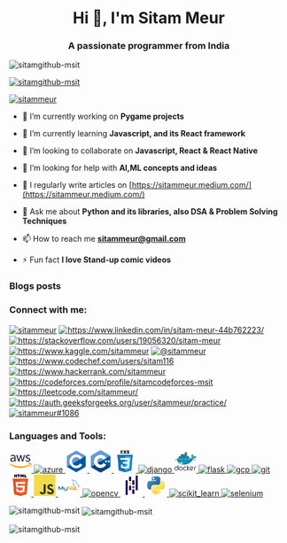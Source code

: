 <h1 align="center">Hi 👋, I'm Sitam Meur</h1>
<h3 align="center">A passionate programmer from India</h3>

<p align="left"> <img src="https://komarev.com/ghpvc/?username=sitamgithub-msit&label=Profile%20views&color=0e75b6&style=flat" alt="sitamgithub-msit" /> </p>

<p align="left"> <a href="https://github.com/ryo-ma/github-profile-trophy"><img src="https://github-profile-trophy.vercel.app/?username=sitamgithub-msit" alt="sitamgithub-msit" /></a> </p>

<p align="left"> <a href="https://twitter.com/sitammeur" target="blank"><img src="https://img.shields.io/twitter/follow/sitammeur?logo=twitter&style=for-the-badge" alt="sitammeur" /></a> </p>

- 🔭 I’m currently working on **Pygame projects**

- 🌱 I’m currently learning **Javascript, and its React framework**

- 👯 I’m looking to collaborate on **Javascript, React & React Native**

- 🤝 I’m looking for help with **AI,ML concepts and ideas**

- 📝 I regularly write articles on [https://sitammeur.medium.com/](https://sitammeur.medium.com/)

- 💬 Ask me about **Python and its libraries, also DSA & Problem Solving Techniques**

- 📫 How to reach me **sitammeur@gmail.com**

- ⚡ Fun fact **I love Stand-up comic videos**

### Blogs posts
<!-- BLOG-POST-LIST:START -->
<!-- BLOG-POST-LIST:END -->

<h3 align="left">Connect with me:</h3>
<p align="left">
<a href="https://twitter.com/sitammeur" target="blank"><img align="center" src="https://raw.githubusercontent.com/rahuldkjain/github-profile-readme-generator/master/src/images/icons/Social/twitter.svg" alt="sitammeur" height="30" width="40" /></a>
<a href="https://linkedin.com/in/https://www.linkedin.com/in/sitam-meur-44b762223/" target="blank"><img align="center" src="https://raw.githubusercontent.com/rahuldkjain/github-profile-readme-generator/master/src/images/icons/Social/linked-in-alt.svg" alt="https://www.linkedin.com/in/sitam-meur-44b762223/" height="30" width="40" /></a>
<a href="https://stackoverflow.com/users/https://stackoverflow.com/users/19056320/sitam-meur" target="blank"><img align="center" src="https://raw.githubusercontent.com/rahuldkjain/github-profile-readme-generator/master/src/images/icons/Social/stack-overflow.svg" alt="https://stackoverflow.com/users/19056320/sitam-meur" height="30" width="40" /></a>
<a href="https://kaggle.com/https://www.kaggle.com/sitammeur" target="blank"><img align="center" src="https://raw.githubusercontent.com/rahuldkjain/github-profile-readme-generator/master/src/images/icons/Social/kaggle.svg" alt="https://www.kaggle.com/sitammeur" height="30" width="40" /></a>
<a href="https://medium.com/@sitammeur" target="blank"><img align="center" src="https://raw.githubusercontent.com/rahuldkjain/github-profile-readme-generator/master/src/images/icons/Social/medium.svg" alt="@sitammeur" height="30" width="40" /></a>
<a href="https://www.codechef.com/users/https://www.codechef.com/users/sitam116" target="blank"><img align="center" src="https://cdn.jsdelivr.net/npm/simple-icons@3.1.0/icons/codechef.svg" alt="https://www.codechef.com/users/sitam116" height="30" width="40" /></a>
<a href="https://www.hackerrank.com/https://www.hackerrank.com/sitammeur" target="blank"><img align="center" src="https://raw.githubusercontent.com/rahuldkjain/github-profile-readme-generator/master/src/images/icons/Social/hackerrank.svg" alt="https://www.hackerrank.com/sitammeur" height="30" width="40" /></a>
<a href="https://codeforces.com/profile/https://codeforces.com/profile/sitamcodeforces-msit" target="blank"><img align="center" src="https://raw.githubusercontent.com/rahuldkjain/github-profile-readme-generator/master/src/images/icons/Social/codeforces.svg" alt="https://codeforces.com/profile/sitamcodeforces-msit" height="30" width="40" /></a>
<a href="https://www.leetcode.com/https://leetcode.com/sitammeur/" target="blank"><img align="center" src="https://raw.githubusercontent.com/rahuldkjain/github-profile-readme-generator/master/src/images/icons/Social/leet-code.svg" alt="https://leetcode.com/sitammeur/" height="30" width="40" /></a>
<a href="https://auth.geeksforgeeks.org/user/https://auth.geeksforgeeks.org/user/sitammeur/practice/" target="blank"><img align="center" src="https://raw.githubusercontent.com/rahuldkjain/github-profile-readme-generator/master/src/images/icons/Social/geeks-for-geeks.svg" alt="https://auth.geeksforgeeks.org/user/sitammeur/practice/" height="30" width="40" /></a>
<a href="https://discord.gg/sitammeur#1086" target="blank"><img align="center" src="https://raw.githubusercontent.com/rahuldkjain/github-profile-readme-generator/master/src/images/icons/Social/discord.svg" alt="sitammeur#1086" height="30" width="40" /></a>
</p>

<h3 align="left">Languages and Tools:</h3>
<p align="left"> <a href="https://aws.amazon.com" target="_blank" rel="noreferrer"> <img src="https://raw.githubusercontent.com/devicons/devicon/master/icons/amazonwebservices/amazonwebservices-original-wordmark.svg" alt="aws" width="40" height="40"/> </a> <a href="https://azure.microsoft.com/en-in/" target="_blank" rel="noreferrer"> <img src="https://www.vectorlogo.zone/logos/microsoft_azure/microsoft_azure-icon.svg" alt="azure" width="40" height="40"/> </a> <a href="https://www.cprogramming.com/" target="_blank" rel="noreferrer"> <img src="https://raw.githubusercontent.com/devicons/devicon/master/icons/c/c-original.svg" alt="c" width="40" height="40"/> </a> <a href="https://www.w3schools.com/cpp/" target="_blank" rel="noreferrer"> <img src="https://raw.githubusercontent.com/devicons/devicon/master/icons/cplusplus/cplusplus-original.svg" alt="cplusplus" width="40" height="40"/> </a> <a href="https://www.w3schools.com/css/" target="_blank" rel="noreferrer"> <img src="https://raw.githubusercontent.com/devicons/devicon/master/icons/css3/css3-original-wordmark.svg" alt="css3" width="40" height="40"/> </a> <a href="https://www.djangoproject.com/" target="_blank" rel="noreferrer"> <img src="https://cdn.worldvectorlogo.com/logos/django.svg" alt="django" width="40" height="40"/> </a> <a href="https://www.docker.com/" target="_blank" rel="noreferrer"> <img src="https://raw.githubusercontent.com/devicons/devicon/master/icons/docker/docker-original-wordmark.svg" alt="docker" width="40" height="40"/> </a> <a href="https://flask.palletsprojects.com/" target="_blank" rel="noreferrer"> <img src="https://www.vectorlogo.zone/logos/pocoo_flask/pocoo_flask-icon.svg" alt="flask" width="40" height="40"/> </a> <a href="https://cloud.google.com" target="_blank" rel="noreferrer"> <img src="https://www.vectorlogo.zone/logos/google_cloud/google_cloud-icon.svg" alt="gcp" width="40" height="40"/> </a> <a href="https://git-scm.com/" target="_blank" rel="noreferrer"> <img src="https://www.vectorlogo.zone/logos/git-scm/git-scm-icon.svg" alt="git" width="40" height="40"/> </a> <a href="https://www.w3.org/html/" target="_blank" rel="noreferrer"> <img src="https://raw.githubusercontent.com/devicons/devicon/master/icons/html5/html5-original-wordmark.svg" alt="html5" width="40" height="40"/> </a> <a href="https://developer.mozilla.org/en-US/docs/Web/JavaScript" target="_blank" rel="noreferrer"> <img src="https://raw.githubusercontent.com/devicons/devicon/master/icons/javascript/javascript-original.svg" alt="javascript" width="40" height="40"/> </a> <a href="https://www.mysql.com/" target="_blank" rel="noreferrer"> <img src="https://raw.githubusercontent.com/devicons/devicon/master/icons/mysql/mysql-original-wordmark.svg" alt="mysql" width="40" height="40"/> </a> <a href="https://opencv.org/" target="_blank" rel="noreferrer"> <img src="https://www.vectorlogo.zone/logos/opencv/opencv-icon.svg" alt="opencv" width="40" height="40"/> </a> <a href="https://pandas.pydata.org/" target="_blank" rel="noreferrer"> <img src="https://raw.githubusercontent.com/devicons/devicon/2ae2a900d2f041da66e950e4d48052658d850630/icons/pandas/pandas-original.svg" alt="pandas" width="40" height="40"/> </a> <a href="https://www.python.org" target="_blank" rel="noreferrer"> <img src="https://raw.githubusercontent.com/devicons/devicon/master/icons/python/python-original.svg" alt="python" width="40" height="40"/> </a> <a href="https://scikit-learn.org/" target="_blank" rel="noreferrer"> <img src="https://upload.wikimedia.org/wikipedia/commons/0/05/Scikit_learn_logo_small.svg" alt="scikit_learn" width="40" height="40"/> </a> <a href="https://www.selenium.dev" target="_blank" rel="noreferrer"> <img src="https://raw.githubusercontent.com/detain/svg-logos/780f25886640cef088af994181646db2f6b1a3f8/svg/selenium-logo.svg" alt="selenium" width="40" height="40"/> </a> </p>

<p><img align="left" src="https://github-readme-stats.vercel.app/api/top-langs?username=sitamgithub-msit&show_icons=true&locale=en&layout=compact" alt="sitamgithub-msit" /></p>

<p>&nbsp;<img align="center" src="https://github-readme-stats.vercel.app/api?username=sitamgithub-msit&show_icons=true&locale=en" alt="sitamgithub-msit" /></p>

<p><img align="center" src="https://github-readme-streak-stats.herokuapp.com/?user=sitamgithub-msit&" alt="sitamgithub-msit" /></p>
